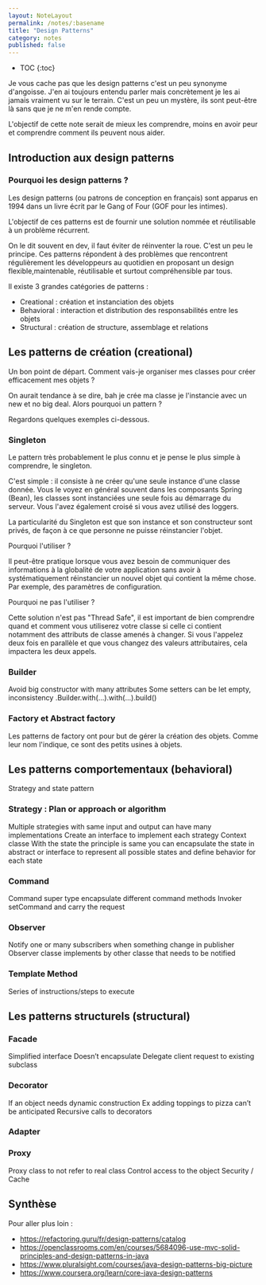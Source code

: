 ```yaml
---
layout: NoteLayout
permalink: /notes/:basename
title: "Design Patterns"
category: notes
published: false
---
```


* TOC
{:toc}

Je vous cache pas que les design patterns c'est un peu synonyme d'angoisse. J'en ai toujours entendu parler mais concrètement je les ai jamais vraiment vu sur le terrain. C'est un peu un mystère, ils sont peut-être là sans que je ne m'en rende compte.

L'objectif de cette note serait de mieux les comprendre, moins en avoir peur et comprendre comment ils peuvent nous aider.


## Introduction aux design patterns

### Pourquoi les design patterns ?

Les design patterns (ou patrons de conception en français) sont apparus en 1994 dans un livre écrit par le Gang of Four (GOF pour les intimes).

L'objectif de ces patterns est de fournir une solution nommée et réutilisable à un problème récurrent.

On le dit souvent en dev, il faut éviter de réinventer la roue. C'est un peu le principe. Ces patterns répondent à des problèmes que rencontrent régulièrement les développeurs au quotidien en proposant un design flexible,maintenable, réutilisable et surtout compréhensible par tous.

Il existe 3 grandes catégories de patterns :
- Creational : création et instanciation des objets
- Behavioral : interaction et distribution des responsabilités entre les objets
- Structural : création de structure, assemblage et relations



## Les patterns de création (creational)

Un bon point de départ. Comment vais-je organiser mes classes pour créer efficacement mes objets ?

On aurait tendance à se dire, bah je crée ma classe je l'instancie avec un new et no big deal. Alors pourquoi un pattern ?

Regardons quelques exemples ci-dessous.

### Singleton

Le pattern très probablement le plus connu et je pense le plus simple à comprendre, le singleton.

C'est simple : il consiste à ne créer qu'une seule instance d'une classe donnée. Vous le voyez en général souvent dans les composants Spring (Bean), les classes sont instanciées une seule fois au démarrage du serveur. Vous l'avez également croisé si vous avez utilisé des loggers.

La particularité du Singleton est que son instance et son constructeur sont privés, de façon à ce que personne ne puisse réinstancier l'objet.

Pourquoi l'utiliser ? 

Il peut-être pratique lorsque vous avez besoin de communiquer des informations à la globalité de votre application sans avoir à systématiquement réinstancier un nouvel objet qui contient la même chose. Par exemple, des paramètres de configuration.

Pourquoi ne pas l'utiliser ? 

Cette solution n'est pas "Thread Safe", il est important de bien comprendre quand et comment vous utiliserez votre classe si celle ci contient notamment des attributs de classe amenés à changer. Si vous l'appelez deux fois en parallèle et que vous changez des valeurs attributaires, cela impactera les deux appels.

### Builder



Avoid big constructor with many attributes
Some setters can be let empty, inconsistency
.Builder.with(...).with(...).build()


### Factory et Abstract factory

Les patterns de factory ont pour but de gérer la création des objets. Comme leur nom l'indique, ce sont des petits usines à objets.




## Les patterns comportementaux (behavioral)



Strategy and state pattern

### Strategy : Plan or approach or algorithm
Multiple strategies with same input and output can have many implementations
Create an interface to implement each strategy
Context classe
With the state the principle is same you can encapsulate the state in abstract or interface to represent all possible states and define behavior for each state

 ### Command
Command super type  encapsulate different command methods
Invoker setCommand and carry the request

### Observer
Notify one or many subscribers when something change in publisher
Observer classe implements by other classe that needs to be notified

### Template Method
Series of instructions/steps to execute


## Les patterns structurels (structural)

### Facade
Simplified interface 
Doesn’t encapsulate
Delegate client request to existing subclass

### Decorator
If an object needs dynamic construction
Ex adding toppings to pizza can’t be anticipated 
Recursive calls to decorators

### Adapter

### Proxy
Proxy class to not refer to real class
Control access to the object
Security / Cache




## Synthèse





Pour aller plus loin : 

- https://refactoring.guru/fr/design-patterns/catalog
- https://openclassrooms.com/en/courses/5684096-use-mvc-solid-principles-and-design-patterns-in-java
- https://www.pluralsight.com/courses/java-design-patterns-big-picture
- https://www.coursera.org/learn/core-java-design-patterns
